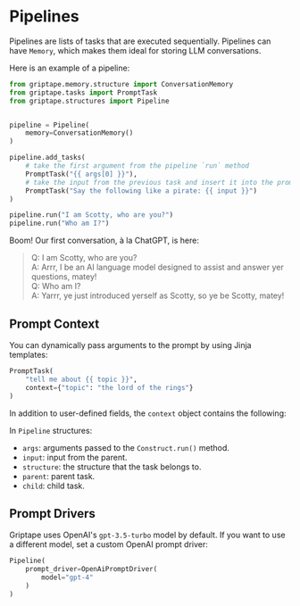 # Pipelines

Pipelines are lists of tasks that are executed sequentially. Pipelines can have `Memory`, which makes them ideal for storing LLM conversations.

Here is an example of a pipeline:

```python
from griptape.memory.structure import ConversationMemory
from griptape.tasks import PromptTask
from griptape.structures import Pipeline


pipeline = Pipeline(
    memory=ConversationMemory()
)

pipeline.add_tasks(
    # take the first argument from the pipeline `run` method
    PromptTask("{{ args[0] }}"),
    # take the input from the previous task and insert it into the prompt
    PromptTask("Say the following like a pirate: {{ input }}")
)

pipeline.run("I am Scotty, who are you?")
pipeline.run("Who am I?")
```

Boom! Our first conversation, à la ChatGPT, is here:

> Q: I am Scotty, who are you?  
> A: Arrr, I be an AI language model designed to assist and answer yer questions, matey!  
> Q: Who am I?  
> A: Yarrr, ye just introduced yerself as Scotty, so ye be Scotty, matey!

## Prompt Context

You can dynamically pass arguments to the prompt by using Jinja templates:

```python
PromptTask(
    "tell me about {{ topic }}",
    context={"topic": "the lord of the rings"}
)
```

In addition to user-defined fields, the `context` object contains the following:

In `Pipeline` structures:

* `args`: arguments passed to the `Construct.run()` method.
* `input`: input from the parent.
* `structure`: the structure that the task belongs to.
* `parent`: parent task.
* `child`: child task.

## Prompt Drivers

Griptape uses OpenAI's `gpt-3.5-turbo` model by default. If you want to use a different model, set a custom OpenAI prompt driver:

```python
Pipeline(
    prompt_driver=OpenAiPromptDriver(
        model="gpt-4"
    )
)
```